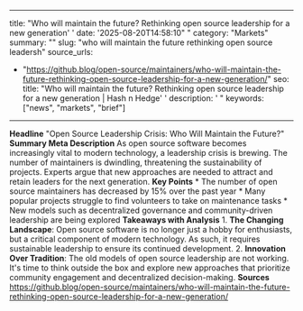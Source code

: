 ﻿---

title: "Who will maintain the future? Rethinking open source leadership for a new generation''
date: '2025-08-20T14:58:10""
category: "Markets"
summary: ""
slug: "who will maintain the future rethinking open source leadersh"
source_urls:
  - "https://github.blog/open-source/maintainers/who-will-maintain-the-future-rethinking-open-source-leadership-for-a-new-generation/"
seo:
  title: "Who will maintain the future? Rethinking open source leadership for a new generation | Hash n Hedge''
  description: '"
  keywords: ["news", "markets", "brief"]

---
**Headline** "Open Source Leadership Crisis: Who Will Maintain the Future?"  **Summary Meta Description** As open source software becomes increasingly vital to modern technology, a leadership crisis is brewing. The number of maintainers is dwindling, threatening the sustainability of projects. Experts argue that new approaches are needed to attract and retain leaders for the next generation.  **Key Points**  * The number of open source maintainers has decreased by 15% over the past year * Many popular projects struggle to find volunteers to take on maintenance tasks * New models such as decentralized governance and community-driven leadership are being explored  **Takeaways with Analysis**  1. **The Changing Landscape**: Open source software is no longer just a hobby for enthusiasts, but a critical component of modern technology. As such, it requires sustainable leadership to ensure its continued development. 2. **Innovation Over Tradition**: The old models of open source leadership are not working. It's time to think outside the box and explore new approaches that prioritize community engagement and decentralized decision-making.  **Sources** https://github.blog/open-source/maintainers/who-will-maintain-the-future-rethinking-open-source-leadership-for-a-new-generation/ 

